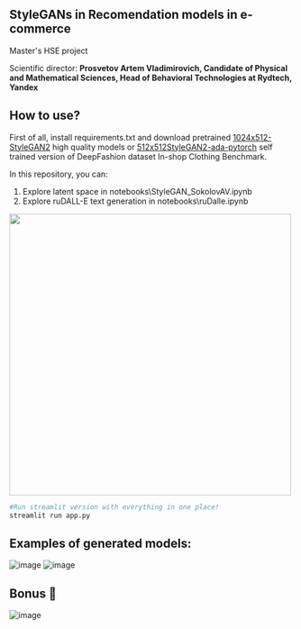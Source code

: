 ## StyleGANs in Recomendation models in e-commerce
Master's HSE project

Scientific director: **Prosvetov Artem Vladimirovich, 
Candidate of Physical and Mathematical Sciences, Head of Behavioral Technologies at Rydtech, Yandex**

## How to use?

First of all, install requirements.txt and download pretrained [1024x512-StyleGAN2](https://drive.google.com/file/d/1oUliPTEDW_gcO_EReoaP5TBuVubguYXN/view?usp=sharing) high quality models or [512x512StyleGAN2-ada-pytorch](https://drive.google.com/file/d/1diKmPBRwvFirBBOxc2HFqQLRQiNHiTOR/view?usp=sharing) self trained version of DeepFashion dataset In-shop Clothing Benchmark.

In this repository, you can:
1. Explore latent space in notebooks\StyleGAN_SokolovAV.ipynb
2. Explore ruDALL-E text generation in notebooks\ruDalle.ipynb

<img src="https://media.giphy.com/media/CHyxN9bNkMc3S/giphy.gif" width="500" class='left'>

```.bash
#Run streamlit version with everything in one place!
streamlit run app.py 
```
## Examples of generated models:
![image](https://user-images.githubusercontent.com/59219077/230595156-404796bd-1bc7-4f4b-8390-fb8404b3b0b5.png)
![image](https://user-images.githubusercontent.com/59219077/230595223-e649e972-4865-4402-971a-3090a829ea72.png)

## Bonus 🤖
![image](https://user-images.githubusercontent.com/59219077/230595254-31066945-7b65-41b0-a0c7-ec9e4b830f2f.png)

